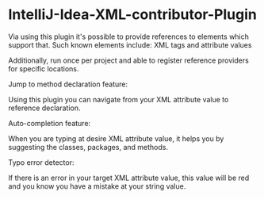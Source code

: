 # IntelliJ-Idea-XML-contributor-Plugin

Via using this plugin it's possible to provide references to elements which support that. Such known elements include: XML tags and attribute values

Additionally, run once per project and able to register reference providers for specific locations.

Jump to method declaration feature:

Using this plugin you can navigate from your XML attribute value to reference declaration.

Auto-completion feature:

When you are typing at desire XML attribute value, it helps you by suggesting the classes, packages, and methods.

Typo error detector:

If there is an error in your target XML attribute value, this value will be red and you know you have a mistake at your string value.
